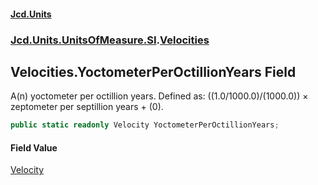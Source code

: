 #### [Jcd.Units](index.md 'index')
### [Jcd.Units.UnitsOfMeasure.SI](Jcd.Units.UnitsOfMeasure.SI.md 'Jcd.Units.UnitsOfMeasure.SI').[Velocities](Velocities.md 'Jcd.Units.UnitsOfMeasure.SI.Velocities')

## Velocities.YoctometerPerOctillionYears Field

A(n) yoctometer per octillion years. Defined as: ((1.0/1000.0)/(1000.0)) × zeptometer per septillion years + (0).

```csharp
public static readonly Velocity YoctometerPerOctillionYears;
```

#### Field Value
[Velocity](Velocity.md 'Jcd.Units.UnitTypes.Velocity')